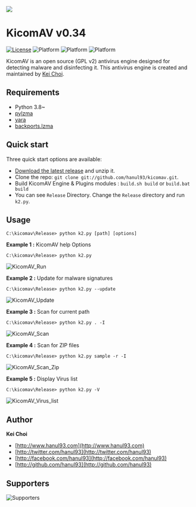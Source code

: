 <img src="https://raw.githubusercontent.com/hanul93/kicomav-db/master/logo/k2_full_2.png">

# KicomAV v0.34

[![License](https://img.shields.io/badge/license-gpl2-blue.svg)](LICENSE)
![Platform](https://img.shields.io/badge/platform-windows-lightgrey.svg)
![Platform](https://img.shields.io/badge/platform-linux-lightgrey.svg)
![Platform](https://img.shields.io/badge/platform-mac-lightgrey.svg)

KicomAV is an open source (GPL v2) antivirus engine designed for detecting malware and disinfecting it. This antivirus engine is created and maintained by [Kei Choi](http://www.hanul93.com).


## Requirements

* Python 3.8~
* [pylzma](https://github.com/fancycode/pylzma)
* [yara](https://github.com/plusvic/yara)
* [backports.lzma](https://github.com/peterjc/backports.lzma)

## Quick start

Three quick start options are available:

* [Download the latest release](https://github.com/hanul93/kicomav/archive/master.zip) and unzip it.
* Clone the repo: `git clone git://github.com/hanul93/kicomav.git`.
* Build KicomAV Engine & Plugins modules : `build.sh build` or `build.bat build`
* You can see `Release` Directory. Change the `Release` directory and run `k2.py`.


## Usage

```
C:\kicomav\Release> python k2.py [path] [options]
```

**Example 1 :** KicomAV help Options 

```
C:\kicomav\Release> python k2.py
```

![KicomAV_Run](http://www.hanul93.com/images/kicomav/k2_run.gif)

**Example 2 :** Update for malware signatures

```
C:\kicomav\Release> python k2.py --update
```

![KicomAV_Update](http://www.hanul93.com/images/kicomav/k2_update.gif)

**Example 3 :** Scan for current path

```
C:\kicomav\Release> python k2.py . -I
```

![KicomAV_Scan](http://www.hanul93.com/images/kicomav/k2_scan.gif)

**Example 4 :** Scan for ZIP files

```
C:\kicomav\Release> python k2.py sample -r -I
```

![KicomAV_Scan_Zip](http://www.hanul93.com/images/kicomav/k2_scan_zip.gif)

**Example 5 :** Display Virus list

```
C:\kicomav\Release> python k2.py -V
```

![KicomAV_Virus_list](http://www.hanul93.com/images/kicomav/k2_vlist.gif)


## Author

**Kei Choi**

+ [http://www.hanul93.com](http://www.hanul93.com)
+ [http://twitter.com/hanul93](http://twitter.com/hanul93)
+ [http://facebook.com/hanul93](http://facebook.com/hanul93)
+ [http://github.com/hanul93](http://github.com/hanul93)

## Supporters

![Supporters](http://www.kicomav.com/images/support.png)
